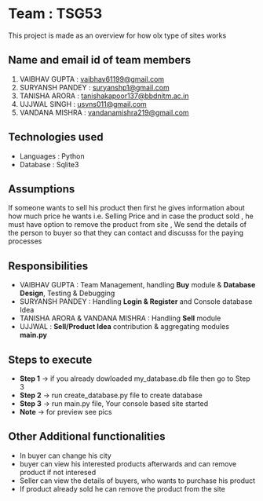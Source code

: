 # Team : TSG53

This project is made as an overview for how olx type of sites works

## Name and email id of team members
1. VAIBHAV GUPTA        : vaibhav61199@gmail.com
2. SURYANSH PANDEY      : suryanshp1@gmail.com
3. TANISHA ARORA        : tanishakapoor137@bbdnitm.ac.in
4. UJJWAL SINGH         : usvns011@gmail.com
5. VANDANA MISHRA       : vandanamishra219@gmail.com

## Technologies used
* Languages            : Python
* Database             : Sqlite3

## Assumptions
If someone wants to sell his product then first he gives
information about how much price he wants i.e. Selling Price
and in case the product sold , he must have option to 
remove the product from site , We send the details of the 
person to buyer so that they can contact and discusss for
the paying processes

## Responsibilities
* VAIBHAV GUPTA     : Team Management, handling **Buy** module &
                    **Database Design**, Testing & Debugging
* SURYANSH PANDEY   : Handling **Login & Register** and Console database
                    Idea
* TANISHA ARORA & VANDANA MISHRA     : Handling **Sell** module
* UJJWAL            : **Sell/Product Idea** contribution & aggregating modules
                    **main.py**
## Steps to execute
* **Step 1** -> if you already dowloaded my_database.db file then go to Step 3
* **Step 2** -> run create_database.py file to create database
* **Step 3** -> run main.py file, Your console based site started
* **Note** -> for preview see pics

## Other Additional functionalities
* In buyer can change his city
* buyer can view his interested products afterwards and can remove product if not interesed
* Seller can view the details of buyers, who wants to purchase his product
* If product already sold he can remove the product from the site
